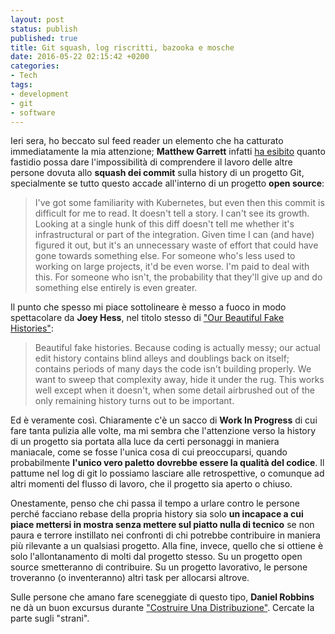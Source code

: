 ```yaml
---
layout: post
status: publish
published: true
title: Git squash, log riscritti, bazooka e mosche
date: 2016-05-22 02:15:42 +0200
categories:
- Tech
tags:
- development
- git
- software
---
```



Ieri sera, ho beccato sul feed reader un elemento che ha catturato immediatamente la mia attenzione; **Matthew Garrett** infatti [ha esibito](https://mjg59.dreamwidth.org/42759.html) quanto fastidio possa dare l'impossibilità di comprendere il lavoro delle altre persone dovuta allo **squash dei commit** sulla history di un progetto Git, specialmente se tutto questo accade all'interno di un progetto **open source**:

> I've got some familiarity with Kubernetes, but even then this commit is difficult for me to read. It doesn't tell a story. I can't see its growth. Looking at a single hunk of this diff doesn't tell me whether it's infrastructural or part of the integration. Given time I can (and have) figured it out, but it's an unnecessary waste of effort that could have gone towards something else. For someone who's less used to working on large projects, it'd be even worse. I'm paid to deal with this. For someone who isn't, the probability that they'll give up and do something else entirely is even greater.

Il punto che spesso mi piace sottolineare è messo a fuoco in modo spettacolare da **Joey Hess**, nel titolo stesso di ["Our Beautiful Fake Histories"](https://joeyh.name/blog/entry/our_beautiful_fake_histories/):

> Beautiful fake histories. Because coding is actually messy; our actual edit history contains blind alleys and doublings back on itself; contains periods of many days the code isn't building properly. We want to sweep that complexity away, hide it under the rug. This works well except when it doesn't, when some detail airbrushed out of the only remaining history turns out to be important.

Ed è veramente così. Chiaramente c'è un sacco di **Work In Progress** di cui fare tanta pulizia alle volte, ma mi sembra che l'attenzione verso la history di un progetto sia portata alla luce da certi personaggi in maniera maniacale, come se fosse l'unica cosa di cui preoccuparsi, quando probabilmente **l'unico vero paletto dovrebbe essere la qualità del codice**. Il pattume nel log di git lo possiamo lasciare alle retrospettive, o comunque ad altri momenti del flusso di lavoro, che il progetto sia aperto o chiuso.

Onestamente, penso che chi passa il tempo a urlare contro le persone perché facciano rebase della propria history sia solo **un incapace a cui piace mettersi in mostra senza mettere sul piatto nulla di tecnico** se non paura e terrore instillato nei confronti di chi potrebbe contribuire in maniera più rilevante a un qualsiasi progetto. Alla fine, invece, quello che si ottiene è solo l'allontanamento di molti dal progetto stesso. Su un progetto open source smetteranno di contribuire. Su un progetto lavorativo, le persone troveranno (o inventeranno) altri task per allocarsi altrove.

Sulle persone che amano fare sceneggiate di questo tipo, **Daniel Robbins** ne dà un buon excursus durante ["Costruire Una Distribuzione"](https://gentoo-handbook.lugons.org/doc/it/articles/making-the-distro-p1.xml). Cercate la parte sugli "strani".
